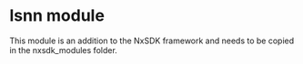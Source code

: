 lsnn module
=================

This module is an addition to the NxSDK framework and needs to be copied in the nxsdk_modules folder.
